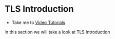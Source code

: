 # TLS Introduction
  - Take me to [Video Tutorials](https://kodekloud.com/courses/1378608/lectures/31704328)
  
In this section we will take a look at TLS Introduction

